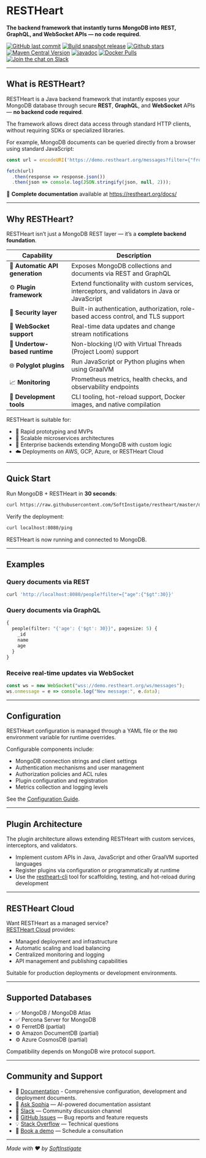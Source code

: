 # RESTHeart

**The backend framework that instantly turns MongoDB into REST, GraphQL, and WebSocket APIs — no code required.**

[![GitHub last commit](https://img.shields.io/github/last-commit/softinstigate/restheart)](https://github.com/SoftInstigate/restheart/commits/master)
[![Build snapshot release](https://github.com/SoftInstigate/restheart/actions/workflows/branch.yml/badge.svg)](https://github.com/SoftInstigate/restheart/actions/workflows/branch.yml)
[![Github stars](https://img.shields.io/github/stars/SoftInstigate/restheart?label=Github%20Stars)](https://github.com/SoftInstigate/restheart)
[![Maven Central Version](https://img.shields.io/maven-central/v/org.restheart/restheart)](https://central.sonatype.com/namespace/org.restheart)
[![javadoc](https://javadoc.io/badge2/org.restheart/restheart-commons/javadoc.svg)](https://javadoc.io/doc/org.restheart/restheart-commons)
[![Docker Pulls](https://img.shields.io/docker/pulls/softinstigate/restheart.svg?maxAge=2592000)](https://hub.docker.com/r/softinstigate/restheart/)
[![Join the chat on Slack](https://img.shields.io/badge/chat-on%20slack-orange)](https://join.slack.com/t/restheart/shared_invite/zt-1olrhtoq8-5DdYLBWYDonFGEALhmgSXQ)

---

## What is RESTHeart?

RESTHeart is a Java backend framework that instantly exposes your MongoDB database through secure **REST**, **GraphQL**, and **WebSocket** APIs — **no backend code required**.

The framework allows direct data access through standard HTTP clients, without requiring SDKs or specialized libraries.

For example, MongoDB documents can be queried directly from a browser using standard JavaScript:

```javascript
const url = encodeURI('https://demo.restheart.org/messages?filter={"from":"Bob"}&pagesize=1');

fetch(url)
  .then(response => response.json())
  .then(json => console.log(JSON.stringify(json, null, 2)));
```

📄 **Complete documentation** available at <https://restheart.org/docs/>

---

## Why RESTHeart?

RESTHeart isn’t just a MongoDB REST layer — it’s a **complete backend foundation**.

| Capability | Description |
|-------------|--------------|
| 🧩 **Automatic API generation** | Exposes MongoDB collections and documents via REST and GraphQL |
| ⚙️ **Plugin framework** | Extend functionality with custom services, interceptors, and validators in Java or JavaScript |
| 🔐 **Security layer** | Built-in authentication, authorization, role-based access control, and TLS support |
| 💬 **WebSocket support** | Real-time data updates and change stream notifications |
| 🚀 **Undertow-based runtime** | Non-blocking I/O with Virtual Threads (Project Loom) support |
| 🌐 **Polyglot plugins** | Run JavaScript or Python plugins when using GraalVM |
| 📈 **Monitoring** | Prometheus metrics, health checks, and observability endpoints |
| 🧰 **Development tools** | CLI tooling, hot-reload support, Docker images, and native compilation |

RESTHeart is suitable for:

- 🚧 Rapid prototyping and MVPs  
- 🧠 Scalable microservices architectures  
- 🧩 Enterprise backends extending MongoDB with custom logic  
- ☁️ Deployments on AWS, GCP, Azure, or RESTHeart Cloud  

---

## Quick Start

Run MongoDB + RESTHeart in **30 seconds**:

```sh
curl https://raw.githubusercontent.com/SoftInstigate/restheart/master/docker-compose.yml --output docker-compose.yml && docker compose up --pull=always --attach restheart
```

Verify the deployment:

```sh
curl localhost:8080/ping
```

RESTHeart is now running and connected to MongoDB.

---

## Examples

### Query documents via REST

```bash
curl 'http://localhost:8080/people?filter={"age":{"$gt":30}}'
```

### Query documents via GraphQL

```graphql
{
  people(filter: "{'age': {'$gt': 30}}", pagesize: 5) {
    _id
    name
    age
  }
}
```

### Receive real-time updates via WebSocket

```javascript
const ws = new WebSocket("wss://demo.restheart.org/ws/messages");
ws.onmessage = e => console.log("New message:", e.data);
```

---

## Configuration

RESTHeart configuration is managed through a YAML file or the `RHO` environment variable for runtime overrides.

Configurable components include:

- MongoDB connection strings and client settings
- Authentication mechanisms and user management
- Authorization policies and ACL rules
- Plugin configuration and registration
- Metrics collection and logging levels

See the [Configuration Guide](https://restheart.org/docs/configuration).

---

## Plugin Architecture

The plugin architecture allows extending RESTHeart with custom services, interceptors, and validators.

- Implement custom APIs in Java, JavaScript and other GraalVM suported languages
- Register plugins via configuration or programmatically at runtime
- Use the [restheart-cli](https://github.com/SoftInstigate/restheart-cli) tool for scaffolding, testing, and hot-reload during development

---

## RESTHeart Cloud

Want RESTHeart as a managed service?  
[RESTHeart Cloud](https://cloud.restheart.com) provides:

- Managed deployment and infrastructure
- Automatic scaling and load balancing
- Centralized monitoring and logging
- API management and publishing capabilities

Suitable for production deployments or development environments.

---

## Supported Databases

- ✅ MongoDB / MongoDB Atlas  
- ✅ Percona Server for MongoDB  
- ⚙️ FerretDB (partial)  
- ⚙️ Amazon DocumentDB (partial)  
- ⚙️ Azure CosmosDB (partial)  

Compatibility depends on MongoDB wire protocol support.

---

## Community and Support

- 📄 [Documentation](https://restheart.org/docs/) - Comprehensive configuration, development and deployment documents.
- 🤖 [Ask Sophia](https://sophia.restheart.com) — AI-powered documentation assistant  
- 💬 [Slack](https://join.slack.com/t/restheart/shared_invite/zt-1olrhtoq8-5DdYLBWYDonFGEALhmgSXQ) — Community discussion channel  
- 🐛 [GitHub Issues](https://github.com/SoftInstigate/restheart/issues/new) — Bug reports and feature requests  
- 💡 [Stack Overflow](https://stackoverflow.com/questions/ask?tags=restheart) — Technical questions  
- 📅 [Book a demo](https://calendly.com/restheart) — Schedule a consultation

---

_Made with ❤️ by [SoftInstigate](https://www.softinstigate.com)_
